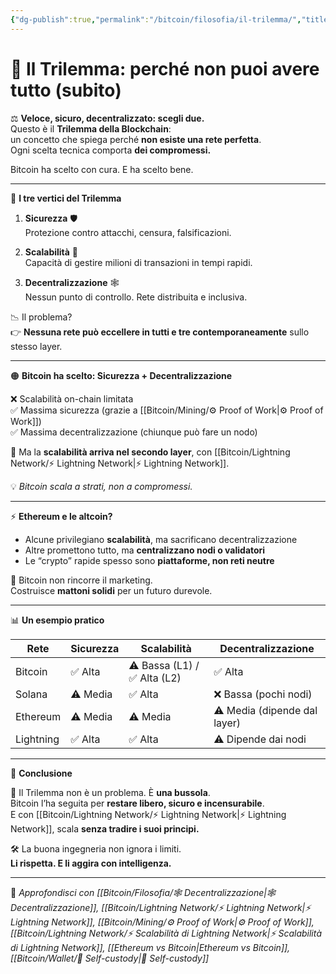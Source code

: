 ```yaml
---
{"dg-publish":true,"permalink":"/bitcoin/filosofia/il-trilemma/","title":"🔺 Il Trilemma: perché non puoi avere tutto (subito)","tags":["Bitcoin","Trilemma","Sicurezza","Scalabilità","Decentralizzazione","Layer2"]}
---
```



# 🔺 Il Trilemma: perché non puoi avere tutto (subito)

⚖️ **Veloce, sicuro, decentralizzato: scegli due.**  
Questo è il **Trilemma della Blockchain**:  
un concetto che spiega perché **non esiste una rete perfetta**.  
Ogni scelta tecnica comporta **dei compromessi.**

Bitcoin ha scelto con cura. E ha scelto bene.

---

🔺 **I tre vertici del Trilemma**

1. **Sicurezza** 🛡️  
   Protezione contro attacchi, censura, falsificazioni.

2. **Scalabilità** 🚀  
   Capacità di gestire milioni di transazioni in tempi rapidi.

3. **Decentralizzazione** 🕸️  
   Nessun punto di controllo. Rete distribuita e inclusiva.

📉 Il problema?  
👉 **Nessuna rete può eccellere in tutti e tre contemporaneamente** sullo stesso layer.

---

🟠 **Bitcoin ha scelto: Sicurezza + Decentralizzazione**

❌ Scalabilità on-chain limitata  
✅ Massima sicurezza (grazie a [[Bitcoin/Mining/⚙️  Proof of Work\|⚙️  Proof of Work]])  
✅ Massima decentralizzazione (chiunque può fare un nodo)

🎯 Ma la **scalabilità arriva nel secondo layer**, con [[Bitcoin/Lightning Network/⚡ Lightning Network\|⚡ Lightning Network]].

💡 *Bitcoin scala a strati, non a compromessi.*

---

⚡ **Ethereum e le altcoin?**

- Alcune privilegiano **scalabilità**, ma sacrificano decentralizzazione  
- Altre promettono tutto, ma **centralizzano nodi o validatori**  
- Le “crypto” rapide spesso sono **piattaforme, non reti neutre**

👑 Bitcoin non rincorre il marketing.  
Costruisce **mattoni solidi** per un futuro durevole.

---

📊 **Un esempio pratico**

| Rete         | Sicurezza | Scalabilità | Decentralizzazione |
|--------------|-----------|-------------|--------------------|
| Bitcoin      | ✅ Alta   | ⚠️ Bassa (L1) / ✅ Alta (L2) | ✅ Alta           |
| Solana       | ⚠️ Media | ✅ Alta      | ❌ Bassa (pochi nodi) |
| Ethereum     | ⚠️ Media | ⚠️ Media     | ⚠️ Media (dipende dal layer) |
| Lightning    | ✅ Alta   | ✅ Alta      | ⚠️ Dipende dai nodi |

---

🧠 **Conclusione**

🔺 Il Trilemma non è un problema. È **una bussola**.  
Bitcoin l’ha seguita per **restare libero, sicuro e incensurabile**.  
E con [[Bitcoin/Lightning Network/⚡ Lightning Network\|⚡ Lightning Network]], scala **senza tradire i suoi principi.**

🛠️ La buona ingegneria non ignora i limiti.  
**Li rispetta. E li aggira con intelligenza.**

---

🔗 _Approfondisci con [[Bitcoin/Filosofia/🕸️ Decentralizzazione\|🕸️ Decentralizzazione]], [[Bitcoin/Lightning Network/⚡ Lightning Network\|⚡ Lightning Network]], [[Bitcoin/Mining/⚙️  Proof of Work\|⚙️  Proof of Work]], [[Bitcoin/Lightning Network/⚡ Scalabilità di Lightning Network\|⚡ Scalabilità di Lightning Network]], [[Ethereum vs Bitcoin\|Ethereum vs Bitcoin]], [[Bitcoin/Wallet/🔐 Self-custody\|🔐 Self-custody]]_